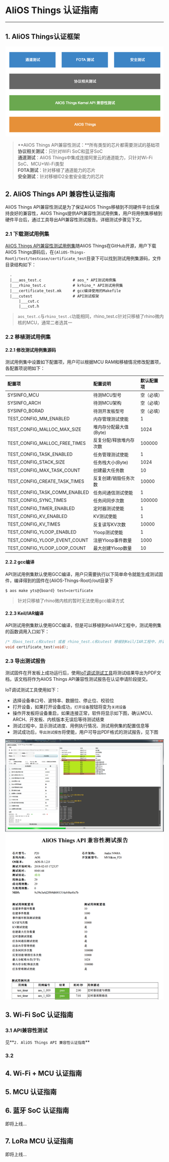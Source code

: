 # AliOS Things 认证指南

---

## 1. AliOS Things认证框架

![](/res/certificate_framework.png)

> **AliOS Things API兼容性测试：**所有类型的芯片都需要测试的基础项  
> **协议相关测试**：只针对WiFi SoC和蓝牙SoC  
> **通道测试**：AliOS Things中集成连接阿里云的通道能力，只针对Wi-Fi SoC、MCU+Wi-Fi类型  
> **FOTA测试**：针对移植了通道能力的芯片  
> **安全测试**：针对移植ID2全套安全能力的芯片

## 2. AliOS Things API 兼容性认证指南

AliOS Things API兼容性测试是为了保证AliOS Things移植到不同硬件平台后保持良好的兼容性，AliOS Things提供API兼容性测试用例集，用户将用例集移植到硬件平台后，通过工具导出API兼容性测试报告。详细测试步骤见下文。

### 2.1 下载测试用例集

[AliOS Things API兼容性测试用例集](https://github.com/alibaba/AliOS-Things/blob/master/test/testcase/certificate_test)随AliOS Things在GitHub开源，用户下载AliOS Things源码后，在`{AliOS-Things-Root}/test/testcase/certificate_test`目录下可以找到测试用例集源码，文件目录结构如下：

```
  .
  |___aos_test.c              # aos_* API测试用例集
  |___rhino_test.c            # krhino_* API测试用例集
  |___certificate_test.mk     # gcc编译使用的Makefile
  |___cutest                  # API测试框架
      |___cut.c
      |___cut.h
```

> `aos_test.c`与`rhino_test.c`功能相同，rhino\_test.c针对只移植了rhino微内核的MCU，通常二者选其一

### 2.2 移植测试用例集

#### 2.2.1 修改测试用例集源码

测试用例集中设置如下配置项，用户可以根据MCU RAM和移植情况修改配置项，各配置项说明如下：

| 配置项 | 配置说明 | 默认配置项 |
| :--- | :--- | :--- |
| SYSINFO\_MCU | 待测MCU型号 | 空（必填） |
| SYSINFO\_ARCH | 待测MCU架构 | 空（必填） |
| SYSINFO\_BORAD | 待测开发板型号 | 空（必填） |
| TEST\_CONFIG\_MM\_ENABLED | 内存管理测试使能 | 1 |
| TEST\_CONFIG\_MALLOC\_MAX\_SIZE | 堆内存分配最大值\(Byte\) | 1024 |
| TEST\_CONFIG\_MALLOC\_FREE\_TIMES | 反复分配/释放堆内存次数 | 100000 |
| TEST\_CONFIG\_TASK\_ENABLED | 任务管理测试使能 | 1 |
| TEST\_CONFIG\_STACK\_SIZE | 任务栈大小\(Byte\) | 1024 |
| TEST\_CONFIG\_MAX\_TASK\_COUNT | 创建最大任务数 | 10 |
| TEST\_CONFIG\_CREATE\_TASK\_TIMES | 反复创建/销毁任务次数 | 10000 |
| TEST\_CONFIG\_TASK\_COMM\_ENABLED | 任务间通信测试使能 | 1 |
| TEST\_CONFIG\_SYNC\_TIMES | 任务间同步次数 | 100000 |
| TEST\_CONFIG\_TIMER\_ENABLED | 定时器测试使能 | 1 |
| TEST\_CONFIG\_KV\_ENABLED | KV测试使能 | 1 |
| TEST\_CONFIG\_KV\_TIMES | 反复读写KV次数 | 10000 |
| TEST\_CONFIG\_YLOOP\_ENABLED | Yloop测试使能 | 1 |
| TEST\_CONFIG\_YLOOP\_EVENT\_COUNT | 注册Yloop事件数量 | 1000 |
| TEST\_CONFIG\_YLOOP\_LOOP\_COUNT | 最大创建Yloop数量 | 10 |

#### 2.2.2 gcc编译

API测试用例集默认使用GCC编译，用户只需要执行以下简单命令就能生成测试固件，编译得到的固件在{AliOS-Things-Root}/out目录下

```
$ aos make yts@{board} test=certificate
```

> 针对只移植了rhino微内核的暂时无法使用gcc编译方式

#### 2.2.3 Keil/IAR编译

API测试用例集默认使用GCC编译，但是可以移植到Keil/IAR工程中，测试用例集的函数调用入口如下：

```cpp
/* 将aos_test.c和cutest 或者 rhino_test.c和cutest 移植到Keil/IAR工程中，并调用该接口 */
void certificate_test(void);
```

### 2.3 导出测试报告

测试固件在开发板上成功运行后，使用[IoT调试测试工具](http://alios-things.oss-cn-shanghai.aliyuncs.com/AliOSThings/IoT调试测试工具.exe)将测试结果导出为PDF文档，该文档将作为AliOS Things API兼容性测试报告在认证申请阶段提交。

IoT调试测试工具使用如下：

* 选择设备串口号、波特率、数据位、停止位、校验位
* 打开设备，如果打开设备成功，`打开设备`按钮将变为`关闭设备`
* 操作开发板将设备重启，如果连接正常，软件将显示如下图，确认MCU、ARCH、开发板、内核版本无误后等待测试结束
* 测试过程中，显示测试进度、用例执行情况、测试用例集的配置信息等
* 测试成功后，`导出测试报告`将使能，用户可导出PDF格式的测试报告，见下图

![](/assets/certification_api_tool.png)![](/assets/certification_api_tool2.png)

## 3. Wi-Fi SoC 认证指南

### 3.1 API兼容性测试

见**`2. AliOS Things API 兼容性认证指南`**

### 3.2 

## 4. Wi-Fi + MCU 认证指南

## 5. MCU 认证指南

## 6. 蓝牙 SoC 认证指南

即将上线...

## 7. LoRa MCU 认证指南

即将上线...

